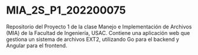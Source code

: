 # MIA_2S_P1_202200075
Repositorio del Proyecto 1 de la clase Manejo e Implementación de Archivos (MIA) de la Facultad de Ingeniería, USAC. Contiene una aplicación web que gestiona un sistema de archivos EXT2, utilizando Go para el backend y Angular para el frontend.
